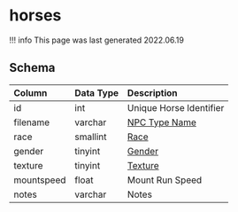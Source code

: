 # horses

!!! info
	This page was last generated 2022.06.19

## Schema

| Column | Data Type | Description |
| :--- | :--- | :--- |
| id | int | Unique Horse Identifier |
| filename | varchar | [NPC Type Name](../../schema/npcs/npc_types.md) |
| race | smallint | [Race](../../../../server/npc/race-list) |
| gender | tinyint | [Gender](../../../../server/npc/genders) |
| texture | tinyint | [Texture](../../../../server/npc/textures) |
| mountspeed | float | Mount Run Speed |
| notes | varchar | Notes |

